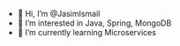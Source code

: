 - 👋 Hi, I’m @JasimIsmail
- 👀 I’m interested in Java, Spring, MongoDB
- 🌱 I’m currently learning Microservices

<!---
jasimismail/jasimismail is a ✨ special ✨ repository because its `README.md` (this file) appears on your GitHub profile.
You can click the Preview link to take a look at your changes.
--->
